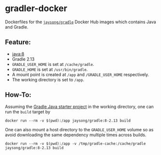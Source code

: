 # gradler-docker

Dockerfiles for the [`jaysong/gradle`](https://hub.docker.com/r/jaysong/gradle/) Docker
Hub images which contains Java and Gradle.

## Feature:

- [java:8](https://hub.docker.com/r/library/java/)
- Gradle 2.13
- `GRADLE_USER_HOME` is set at `/cache/gradle`.
- `GRADLE_HOME` is set at `/usr/bin/gradle`.
- A mount point is created at `/app` and `/GRADLE_USER_HOME` respectively.
- The working directory is set to `/app`.

## How-To:
Assuming the [Gradle Java starter project](https://spring.io/guides/gs/gradle/) in the
working directory, one can run the `build` target by
```
docker run --rm -v $(pwd):/app jaysong/gradle:8-2.13 build
```

One can also mount a host directory to the `GRADLE_USER_HOME` volume so as avoid
downloading the same dependency multiple times across builds.
```
docker run --rm -v $(pwd):/app -v /tmp/gradle-cache:/cache/gradle jaysong/gradle:8-2.13 build
```
